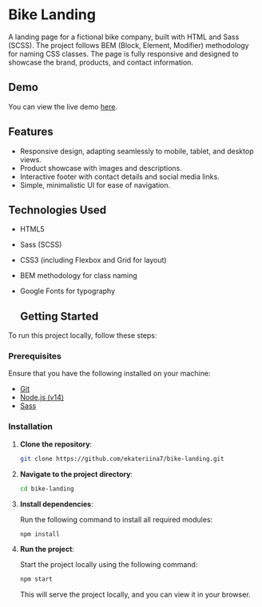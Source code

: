 # Bike Landing

A landing page for a fictional bike company, built with HTML and Sass (SCSS). The project follows BEM (Block, Element, Modifier) methodology for naming CSS classes. The page is fully responsive and designed to showcase the brand, products, and contact information.

## Demo

You can view the live demo [here](https://ekateriina7.github.io/bike-landing/).

## Features

- Responsive design, adapting seamlessly to mobile, tablet, and desktop views.
- Product showcase with images and descriptions.
- Interactive footer with contact details and social media links.
- Simple, minimalistic UI for ease of navigation.

## Technologies Used

- HTML5
- Sass (SCSS)
- CSS3 (including Flexbox and Grid for layout)
- BEM methodology for class naming
- Google Fonts for typography

  ## Getting Started

To run this project locally, follow these steps:

### Prerequisites

Ensure that you have the following installed on your machine:

- [Git](https://git-scm.com/)
- [Node.js (v14)](https://nodejs.org/en/)
- [Sass](https://sass-lang.com/install)

### Installation

1. **Clone the repository**:

   ```bash
   git clone https://github.com/ekateriina7/bike-landing.git
   ```

2. **Navigate to the project directory**:

   ```bash
   cd bike-landing
   ```

3. **Install dependencies**:

   Run the following command to install all required modules:

   ```bash
   npm install
   ```

4. **Run the project**:

   Start the project locally using the following command:

   ```bash
   npm start
   ```

   This will serve the project locally, and you can view it in your browser.
